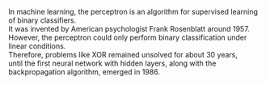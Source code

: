 In machine learning, the perceptron is an algorithm for supervised learning of binary classifiers.<br>
It was invented by American psychologist Frank Rosenblatt around 1957.<br>
However, the perceptron could only perform binary classification under linear conditions.<br>
Therefore, problems like XOR remained unsolved for about 30 years,<br> 
until the first neural network with hidden layers, along with the backpropagation algorithm, emerged in 1986.

